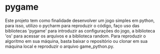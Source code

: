 # pygame

Este projeto tem como finalidade desenvolver um jogo simples em python, para isso, utilizo o pycharm para reproduzir o código, faço uso das bibliotecas 'pygame' para introduzir as configurações do jogo, a biblioteca 'os' para acessar os arquivos e a biblioteca random. Para reproduzir o algoritmo em sua máquina, basta baixar o repositório ou clonar em sua máquina local e reproduzir o arquivo game_python.py.

